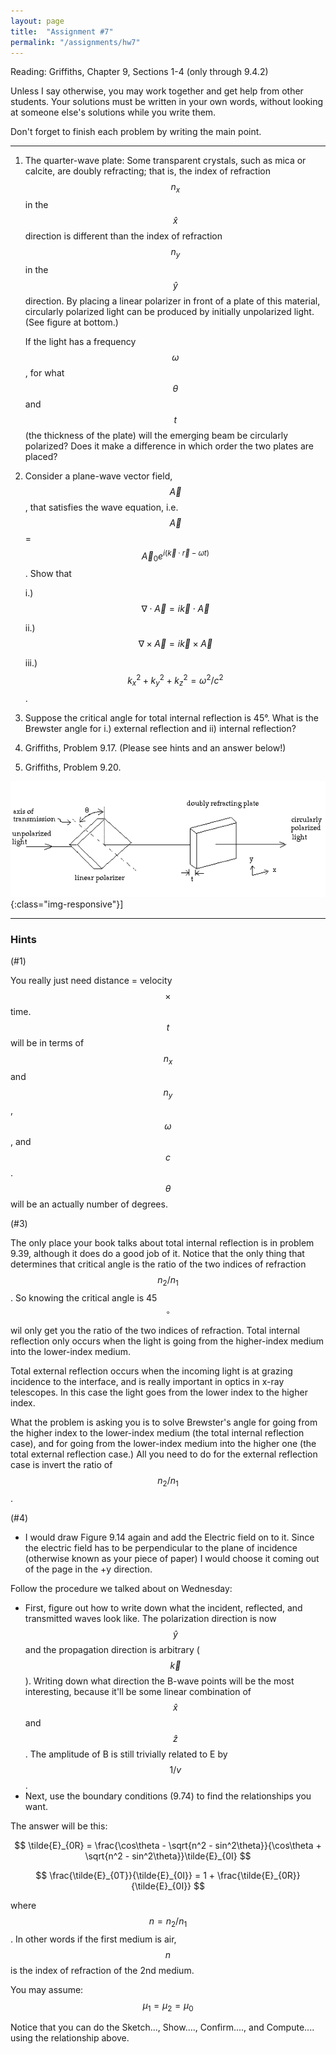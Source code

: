 ```yaml
---
layout: page
title:  "Assignment #7"
permalink: "/assignments/hw7"
---
```


Reading: 
Griffiths, Chapter 9, Sections 1-4  (only through 9.4.2)

Unless I say otherwise, you may work together and get help from other students. Your solutions must be written in your own words, without looking at someone else's solutions while
you write them.

Don't forget to finish each problem by writing the main point.

______________________________________________________________________________

1.	The quarter-wave plate:  Some transparent crystals, such as mica or calcite, are doubly refracting; that is, the index of refraction $$n_x$$ in the $$\hat{x}$$   direction is different than the index of refraction $$n_y$$ in the $$\hat{y}$$   direction. By placing a linear polarizer in front of a plate of this material, circularly polarized light can be produced by initially unpolarized light. (See figure at bottom.)
 
	If the light has a frequency $$\omega$$, for what $$\theta$$ and $$t$$ (the thickness of the plate) will the emerging beam be circularly polarized? Does it make a difference in which order the two plates are placed?


2.	Consider a plane-wave vector field, $$\vec{A}$$  , that satisfies the wave equation, i.e. 
$$\vec{A}$$ = $$\vec{A}_0 e^{i(\vec{k}\cdot\vec{r} - \omega t)}$$ . Show that

	i.)	$$\nabla\cdot\vec{A} = i\vec{k}\cdot\vec{A}$$ 

	ii.)	 $$\nabla\times\vec{A} = i\vec{k}\times\vec{A}$$ 

	iii.)	 $$k_x^2 + k_y^2 + k_z^2 = \omega^2/c^2$$.
3.	Suppose the critical angle for total internal reflection is 45°. What is the Brewster angle for 
i.) external reflection and ii) internal reflection?
4.	Griffiths, Problem 9.17. (Please see hints and an answer below!)
5.	Griffiths, Problem 9.20.

![Quarter Wave Plate](HW7Prob1.png){:class="img-responsive"}]

--------------------------------------------------
### Hints

(#1)

You really just need distance = velocity $$\times$$ time.   $$t$$ will be in terms of $$n_x$$ and $$n_y$$, $$\omega$$, and $$c$$. $$\theta$$ will be an actually number of degrees.  

(#3)

The only place your book talks about total internal reflection is in problem 9.39, although
it does do a good job of it. Notice that the only thing that determines that critical angle
is the ratio of the two indices of refraction $$n_2/n_1$$. So knowing the critical angle
is 45$$^\circ$$ wil only get you the ratio of the two indices of refraction. Total
internal reflection only occurs when the light is going from the higher-index medium
into the lower-index medium.  

Total external reflection occurs when the incoming light is at grazing incidence to the interface, and is really important in optics in x-ray telescopes.  In this case the light goes
from the lower index to the higher index.  

What the problem
is asking you is to solve Brewster's angle for going from the higher index to the lower-index medium (the total internal reflection case), and for going from the lower-index medium into the higher one (the total external reflection case.) 
All you need to do for the external reflection
case is invert the ratio of $$n_2/n_1$$.  


(#4)

* I would draw Figure 9.14 again and add the
Electric field on to it.  Since the electric field has to be perpendicular to the plane
of incidence (otherwise known as your piece of paper) I would choose it coming out
of the page in the +y direction.   

Follow the procedure we talked about on Wednesday:  
* First, figure out how to write down
what the incident, reflected, and transmitted waves look like.  The polarization direction
is now $$\hat{y}$$ and the propagation direction is arbitrary ($$\vec{k}$$). Writing down
what direction the B-wave points will be the most interesting, because 
it'll be some linear combination of $$\hat{x}$$ and $$\hat{z}$$.
The amplitude of B is still trivially related to E by $$1/v$$.
* Next, use the boundary conditions (9.74) to find the relationships you want.

	
The answer will be this:

$$
\tilde{E}_{0R} = \frac{\cos\theta - \sqrt{n^2 - sin^2\theta}}{\cos\theta + \sqrt{n^2 - sin^2\theta}}\tilde{E}_{0I}
$$

$$
\frac{\tilde{E}_{0T}}{\tilde{E}_{0I}} = 1 + \frac{\tilde{E}_{0R}}{\tilde{E}_{0I}}
$$

where $$n = n_2/n_1$$.  In other words if the first medium is air, $$n$$ is the index
of refraction of the 2nd medium.

You may assume: $$\mu_1 = \mu_2 = \mu_0$$

Notice that you can do the Sketch..., Show...., Confirm...., and Compute.... using the
relationship above.

